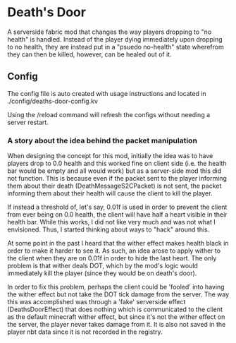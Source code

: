 # Death's Door
A serverside fabric mod that changes the way players dropping to "no health" is handled. Instead of the player dying immediately upon dropping to no health, they are instead put in a "psuedo no-health" state wherefrom they can then be killed, however, can be healed out of it.

## Config

The config file is auto created with usage instructions and located in ./config/deaths-door-config.kv

Using the /reload command will refresh the configs without needing a server restart.

### A story about the idea behind the packet manipulation

When designing the concept for this mod, initially the idea was to have players drop to 0.0 health and this worked fine on client side (i.e. the health bar would be empty and all would work) but as a server-side mod this did not function. This is because even if the packet sent to the player informing them about their death (DeathMessageS2CPacket) is not sent, the packet informing them about their health will cause the client to kill the player.

If instead a threshold of, let's say, 0.01f is used in order to prevent the client from ever being on 0.0 health, the client will have half a heart visible in their health bar. While this works, I did not like very much and was not what I envisioned. Thus, I started thinking about ways to "hack" around this.

At some point in the past I heard that the wither effect makes health black in order to make it harder to see it. As such, an idea arose to apply wither to the client when they are on 0.01f in order to hide the last heart. The only problem is that wither deals DOT, which by the mod's logic would immediately kill the player (since they would be on death's door).

In order to fix this problem, perhaps the client could be 'fooled' into having the wither effect but not take the DOT tick damage from the server. The way this was accomplished was through a 'fake' serverside effect (DeathsDoorEffect) that does nothing which is communicated to the client as the default minecraft wither effect, but since it's not the wither effect on the server, the player never takes damage from it. It is also not saved in the player nbt data since it is not recorded in the registry.